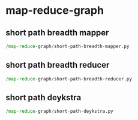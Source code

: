 # map-reduce-graph

## short path breadth mapper
```python
/map-reduce-graph/short-path-breadth-mapper.py
```


## short path breadth reducer
```python
/map-reduce-graph/short-path-breadth-reducer.py
```


## short path deykstra
```python
/map-reduce-graph/short-path-deykstra.py
```

